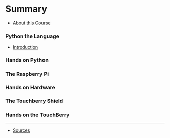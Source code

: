 # Summary

* [About this Course](README.md)

### Python the Language
* [Introduction](python_language/readme.md)

### Hands on Python

### The Raspberry Pi

### Hands on Hardware

### The Touchberry Shield

### Hands on the TouchBerry

---

* [Sources](sources.md)
